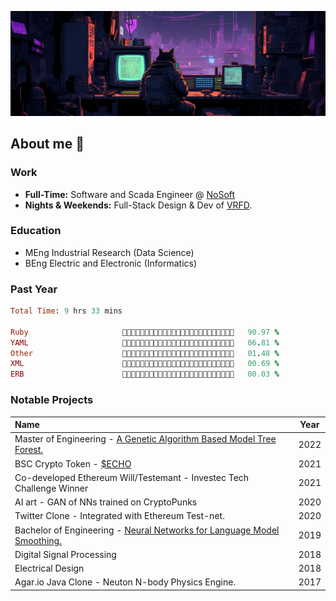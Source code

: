 ![Working](https://github.com/wernervdm97/wernervdm97/blob/main/bg.jpeg?raw=true)

## About me 👾
### Work
- **Full-Time:** Software and Scada Engineer @ [NoSoft](https://github.com/NoSoft-SA)
- **Nights & Weekends:** Full-Stack Design & Dev of [VRFD](https://app.vrfd.info).

### Education 
- MEng Industrial Research (Data Science)
- BEng Electric and Electronic (Informatics)

### Past Year
<!--START_SECTION:waka-->

```ruby
Total Time: 9 hrs 33 mins

Ruby                     💜💜💜💜💜💜💜💜💜💜💜💜💜💜💜💜💜💜💜💜💜💜💜🖤🖤   90.97 %
YAML                     💜💜🖤🖤🖤🖤🖤🖤🖤🖤🖤🖤🖤🖤🖤🖤🖤🖤🖤🖤🖤🖤🖤🖤🖤   06.81 %
Other                    🖤🖤🖤🖤🖤🖤🖤🖤🖤🖤🖤🖤🖤🖤🖤🖤🖤🖤🖤🖤🖤🖤🖤🖤🖤   01.48 %
XML                      🖤🖤🖤🖤🖤🖤🖤🖤🖤🖤🖤🖤🖤🖤🖤🖤🖤🖤🖤🖤🖤🖤🖤🖤🖤   00.69 %
ERB                      🖤🖤🖤🖤🖤🖤🖤🖤🖤🖤🖤🖤🖤🖤🖤🖤🖤🖤🖤🖤🖤🖤🖤🖤🖤   00.03 %
```

<!--END_SECTION:waka-->

### Notable Projects
| Name                                                                                                                          | Year |
|:------------------------------------------------------------------------------------------------------------------------------|-------------|
| Master of Engineering - [A Genetic Algorithm Based Model Tree Forest.](https://wernervdm97.github.io/Masters-Thesis/)     | 2022 |
| BSC Crypto Token - [$ECHO](https://coinmarketcap.com/currencies/echelon-dao/)                                                      | 2021 |
| Co-developed Ethereum Will/Testemant  - Investec Tech Challenge Winner                                       | 2021 |
| AI art - GAN of NNs trained on CryptoPunks                                            | 2020 |
| Twitter Clone - Integrated with Ethereum Test-net.                                                        | 2020 |
| Bachelor of Engineering - [Neural Networks for Language Model Smoothing.](https://wernervdm97.github.io/SKRIPSIE/)      | 2019 |
| Digital Signal Processing | 2018 |
| Electrical Design | 2018 |
| Agar.io Java Clone - Neuton N-body Physics Engine.                                  | 2017 |
